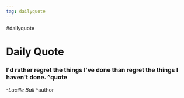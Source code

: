 ```yaml
---
tag: dailyquote
---
```


#dailyquote

# Daily Quote

### I'd rather regret the things I've done than regret the things I haven't done. ^quote
*-Lucille Ball* ^author
